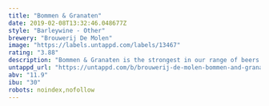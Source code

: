 ```yaml
---
title: "Bommen & Granaten"
date: 2019-02-08T13:32:46.048677Z
style: "Barleywine - Other"
brewery: "Brouwerij De Molen"
image: "https://labels.untappd.com/labels/13467"
rating: "3.88"
description: "Bommen & Granaten is the strongest in our range of beers. Sweet, loads of ripe fruits, loads of malts, soft bitterness balancing all the first mentioned. Flavour indication: malty, ripe fruits, cake. Translates as Bombs & Grenades."
untappd_url: "https://untappd.com/b/brouwerij-de-molen-bommen-and-granaten/13467"
abv: "11.9"
ibu: "30"
robots: noindex,nofollow
---
```

